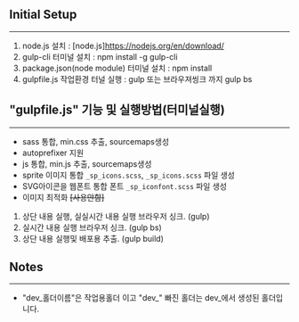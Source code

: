 ## Initial Setup
----
1. node.js 설치                          : [node.js]https://nodejs.org/en/download/
2. gulp-cli 터미널 설치                   : npm install -g gulp-cli
3. package.json(node module) 터미널 설치  : npm install
4. gulpfile.js 작업환경 터널 실행          : gulp 또는 브라우져씽크 까지 gulp bs


## "gulpfile.js" 기능 및 실행방법(터미널실행)
----
* sass 통합, min.css 추출, sourcemaps생성
* autoprefixer 지원
* js 통합, min.js 추출, sourcemaps생성
* sprite 이미지 통합 `_sp_icons.scss`, `_sp_icons.scss` 파일 생성
* SVG아이콘을 웹폰트 통합 폰트 `_sp_iconfont.scss` 파일 생성
* 이미지 최적화 ~~[사용안함]~~

1. 상단 내용 실행, 실실시간 내용 실행 브라우저 싱크.  (gulp)
2. 실시간 내용 실행 브라우저 싱크.                  (gulp bs)
3. 상단 내용 실행및 배포용 추출.                    (gulp build)


## Notes
----
* "dev_홀더이름"은 작업용홀더 이고 "dev_" 빠진 홀더는 dev_에서 생성된 홀더입니다.
